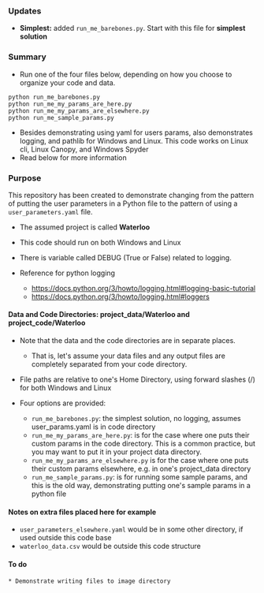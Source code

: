 ### Updates

* **Simplest:** added `run_me_barebones.py`. Start with this file for **simplest solution**

### Summary

* Run one of the four files below, depending on how you choose to organize your code and data.
```
python run_me_barebones.py
python run_me_my_params_are_here.py
python run_me_my_params_are_elsewhere.py
python run_me_sample_params.py
```

* Besides demonstrating using yaml for users params, also demonstrates logging, and pathlib for Windows and Linux.  This code works on Linux cli, Linux Canopy, and Windows Spyder
* Read below for more information

### Purpose
This repository has been created to demonstrate changing from the pattern of putting the user parameters in a Python file to the pattern of using a `user_parameters.yaml` file.

* The assumed project is called **Waterloo**
* This code should run on both Windows and Linux
* There is variable called DEBUG (True or False) related to logging.
* Reference for python logging

    * https://docs.python.org/3/howto/logging.html#logging-basic-tutorial
    * https://docs.python.org/3/howto/logging.html#loggers 

#### Data and Code Directories: project_data/Waterloo and project_code/Waterloo
* Note that the data and the code directories are in separate places.

    * That is, let's assume your data files and any output files are completely separated from your code directory.

* File paths are relative to one's Home Directory, using forward slashes (/) for both Windows and Linux
* Four options are provided:

    * `run_me_barebones.py`: the simplest solution, no logging, assumes user_params.yaml is in code directory
    * `run_me_my_params_are_here.py`: is for the case where one puts their custom params in the code directory. This is a common practice, but you may want to put it in your project data directory.
    * `run_me_my_params_are_elsewhere.py` is for the case where one puts their custom params elsewhere, e.g. in one's project_data directory
    * `run_me_sample_params.py`: is for running some sample params, and this is the old way, demonstrating putting one's sample params in a python file

#### Notes on extra files placed here for example

* `user_parameters_elsewhere.yaml` would be in some other directory, if used outside this code base
* `waterloo_data.csv` would be outside this code structure

#### To do

    * Demonstrate writing files to image directory
